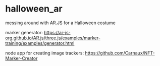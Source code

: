 # halloween_ar
messing around with AR.JS for a Halloween costume 

marker generator:
https://ar-js-org.github.io/AR.js/three.js/examples/marker-training/examples/generator.html

node app for creating image trackers: 
https://github.com/Carnaux/NFT-Marker-Creator
